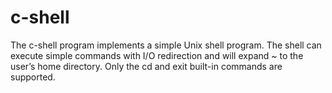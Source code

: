 # c-shell
The c-shell program implements a simple Unix shell program. The shell can execute simple commands with I/O redirection and will expand ~ to the user’s home directory. Only the cd and exit built-in commands are supported.
